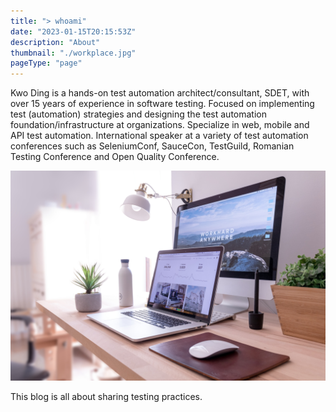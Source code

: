 ```yaml
---
title: "> whoami"
date: "2023-01-15T20:15:53Z"
description: "About"
thumbnail: "./workplace.jpg"
pageType: "page"
---
```


Kwo Ding is a hands-on test automation architect/consultant, SDET, with over 15 years of experience in software testing. Focused on implementing test (automation) strategies and designing the test automation foundation/infrastructure at organizations. Specialize in web, mobile and API test automation. International speaker at a variety of test automation conferences such as SeleniumConf, SauceCon, TestGuild, Romanian Testing Conference and Open Quality Conference.

![Workplace](./workplace.jpg)

This blog is all about sharing testing practices.
